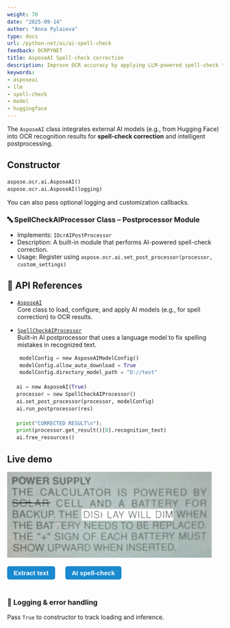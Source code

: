 ```yaml
---
weight: 70
date: "2025-09-14"
author: "Anna Pylaieva"
type: docs
url: /python-net/ai/ai-spell-check
feedback: OCRPYNET
title: AsposeAI Spell-check correction
description: Improve OCR accuracy by applying LLM‑powered spell‑check to raw output.
keywords:
- asposeai
- llm
- spell-check
- model
- huggingface
---
```


<style>
	button {
		cursor: pointer;
		margin-right: 20px;
		margin-bottom: 20px;
		padding: 7px 15px;
		border: none;
		border-radius: 5px;
		background-color: #1a89d0;
		font-weight: 700;
		font-size: 15px;
		color: #ffffff;
	}

	button:hover {
		background-color: #3071a9;
	}

	button:focus {
		outline: none;
	}

	.duo {
		display: flex;
		flex-direction: row;
		align-items: stretch;
		margin-bottom: 20px;
	}

	.duo > * {
		margin-bottom: 0 !important;
	}

	.duo > pre {
		display: none;
		margin-left: 15px;
		min-width: 300px;
	}
	
</style>

The `AsposeAI` class integrates external AI models (e.g., from Hugging Face) into OCR recognition results for **spell-check correction** and intelligent postprocessing.

## Constructor

```python
aspose.ocr.ai.AsposeAI()
aspose.ocr.ai.AsposeAI(logging)
```

You can also pass optional logging and customization callbacks.

### 🔤 SpellCheckAIProcessor Class – Postprocessor Module

- Implements: `IOcrAIPostProcessor`
- Description: A built-in module that performs AI-powered spell-check correction.
- Usage: Register using `aspose.ocr.ai.set_post_processor(processor, custom_settings)`

## 🔗 API References

- [`AsposeAI`](https://reference.aspose.com/ocr/python-net/aspose.ocr.ai/asposeai/)  
  Core class to load, configure, and apply AI models (e.g., for spell correction) to OCR results.

- [`SpellCheckAIProcessor`](https://reference.aspose.com/ocr/python-net/aspose.ocr.ai/spellcheckaiprocessor/)  
  Built-in AI postprocessor that uses a language model to fix spelling mistakes in recognized text.


```python 
   	modelConfig = new AsposeAIModelConfig()
	modelConfig.allow_auto_download = True
    modelConfig.directory_model_path = "D://test"

   ai = new AsposeAI(True)
   processor = new SpellCheckAIProcessor()
   ai.set_post_processor(processor, modelConfig)
   ai.run_postprocessor(res)

   print("CORRECTED RESULT\n");
   print(processor.get_result()[0].recognition_text)
   ai.free_resources()
```

## Live demo

<div class="duo">
<img src="demo.jpg" alt="AI spell-check" />
<pre class="rec-result">
 POWER SUPPLY
 THE CALCULATOR IS POWERED BY
 SOLAR CELL AND A BATTERY FOR
 BACKUP.THE DIS LAY WILL DIM WHEN
 THE BATERY NEEDSTO BEREPLACED
 THE"+"SIGN OF EACH BATTERY MUST
 SHOW UPWARD WHEN INSERTEDI
</pre>
<pre class="ai-result">
 POWER SUPPLY
THE CALCULATOR IS POWERED BY
SOLAR CELL AND A BATTERY FOR
BACKUP THE DISPLAY WILL DIM WHEN
THE BATTERY NEEDS TO BE REPLACED
THE"+"SIGN OF EACH BATTERY MUST
SHOW UPRIGHT WHEN INSERTED
</pre>
</div>

<button onclick="$('.rec-result').slideDown(100); $('.ai-result').slideUp(100);">Extract text</button>
<button onclick="$('.ai-result').slideDown(100)">AI spell-check</button>

### 🐞 Logging & error handling
Pass `True` to constructor to track loading and inference.

